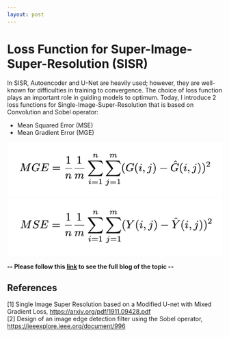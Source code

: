 ```yaml
---
layout: post
---
```


# Loss Function for Super-Image-Super-Resolution (SISR)

In SISR, Autoencoder and U-Net are heavily used; however, they are well-known for difficulties in training to convergence. The choice of loss function plays an important role in guiding models to optimum. Today, I introduce 2 loss functions for Single-Image-Super-Resolution that is based on Convolution and Sobel operator:
* Mean Squared Error (MSE)
* Mean Gradient Error (MGE)

![mge](/assets/mge.png)
![mse](/assets/mse.png)

**-- Please follow this [link](https://medium.com/analytics-vidhya/loss-functions-for-image-super-resolution-sisr-8a65644fbd85) to see the full blog of the topic --**

## References
[1] Single Image Super Resolution based on a Modified U-net with Mixed Gradient Loss, https://arxiv.org/pdf/1911.09428.pdf \
[2] Design of an image edge detection filter using the Sobel operator, https://ieeexplore.ieee.org/document/996

